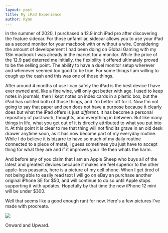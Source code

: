 ```yaml
---
layout: post
title: My iPad Experience
author: Ryan
---
```

In the summer of 2020, I purchased a 12.9 inch iPad pro after discovering the feature sidecar. For those unfamiliar, sidecar allows you to use your iPad as a second monitor for your macbook with or without a wire. Considering the amount of developement I had been doing on Global Gaming with my 13in macbook I was already in the market for a monitor. While the price of the 12.9 pad deterred me initially, the flexibility it offered ultimately proved to be the selling point. The ability to have a duel monitor setup wherever and whenever seemed too good to be true. For some things I am willing to cough up the cash and this was one of those things. 

After around 4 months of use I can safely the iPad is the best device I have ever owned and, like a fine wine, will only get better with age. I used to keep notes in journals, then I kept notes on index cards in a plastic box, but the iPad has nullifed both of those things, and I'm better off for it. Now I'm not going to say that paper and pen does not have a purpose because it clearly does but what the iPad offers is just *different*. It has become a personal repository of past work, thoughts, and everything in between. But like many things in life, what you get out of it is directly attributed to what you put into it. At this point it is clear to me that thing will not find its grave in an old desk drawer anytime soon, as it has now become part of my everyday routine. While I do believe it is bizarre to have so much of my daily routine connected to a piece of metal, I guess sometimes you just have to accept thing for what they are and if it improves your life then whats the harm.

 And before any of you claim that I am an Apple Sheep who buys all of the latest and greatest devices because it makes me feel superior to the other apple-less peasants, here is a picture of my cell phone. When I get tired of not being able to easily read text I will go on eBay an purchase another original iPhone SE for $50, and will continue to do so until Apple stops supporting it with updates. Hopefully by that time the new iPhone 12 mini will be under $300.

Well that seems like a good enough rant for now. Here's a few pictures I've made with procreate. 

<img src="assets/images/Neat.png"/>

Onward and Upward.


